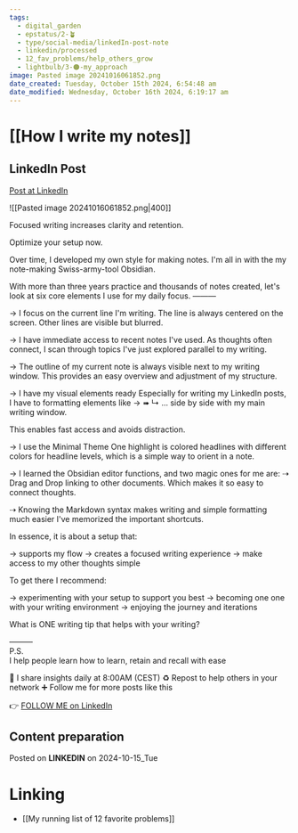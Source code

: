 ```yaml
---
tags:
  - digital_garden
  - epstatus/2-🪴
  - type/social-media/linkedIn-post-note
  - linkedin/processed
  - 12_fav_problems/help_others_grow
  - lightbulb/3-🟠-my_approach
image: Pasted image 20241016061852.png
date_created: Tuesday, October 15th 2024, 6:54:48 am
date_modified: Wednesday, October 16th 2024, 6:19:17 am
---
```

# [[How I write my notes]]
## LinkedIn Post
[Post at LinkedIn](https://www.linkedin.com/posts/sebastiankamilli_focused-writing-increases-clarity-and-retention-activity-7251834299350446084-EdYQ?utm_source=share&utm_medium=member_desktop)

![[Pasted image 20241016061852.png|400]]

Focused writing increases clarity and retention.

Optimize your setup now.

Over time, I developed my own style for making notes. 
I'm all in with the my note-making Swiss-army-tool Obsidian. 

With more than three years practice and thousands of notes created, 
let's look at six core elements I use for my daily focus.
———

→ I focus on the current line I'm writing. 
The line is always centered on the screen. Other lines are visible but blurred. 

→ I have immediate access to recent notes I've used. 
As thoughts often connect, I scan through topics I've just explored parallel to my writing.

→ The outline of my current note is always visible next to my writing window. 
This provides an easy overview and adjustment of my structure.

→ I have my visual elements ready
Especially for writing my LinkedIn posts, I have to formatting elements like → ➠ ↳ ... side by side with my main writing window. 

This enables fast access and avoids distraction.

→ I use the Minimal Theme 
One highlight is colored headlines with different colors for headline levels, 
which is a simple way to orient in a note.

→ I learned the Obsidian editor functions, and two magic ones for me are:
⇢ Drag and Drop linking to other documents. 
Which makes it so easy to connect thoughts.

⇢ Knowing the Markdown syntax makes writing and simple formatting much easier
I've memorized the important shortcuts.

In essence, it is about a setup that:

→ supports my flow
→ creates a focused writing experience
→ make access to my other thoughts simple

To get there I recommend:

→ experimenting with your setup to support you best
→ becoming one one with your writing environment
→ enjoying the journey and iterations

What is ONE writing tip that helps with your writing?

———  
P.S.  
I help people learn how to learn, retain and recall with ease

🔔 I share insights daily at 8:00AM (CEST)
♻ Repost to help others in your network
➕ Follow me for more posts like this

👉 [FOLLOW ME on LinkedIn](https://www.linkedin.com/comm/mynetwork/discovery-see-all?usecase=PEOPLE_FOLLOWS&followMember=sebastiankamilli)

## Content preparation

Posted on **LINKEDIN** on 2024-10-15_Tue
# Linking
+ [[My running list of 12 favorite problems]]